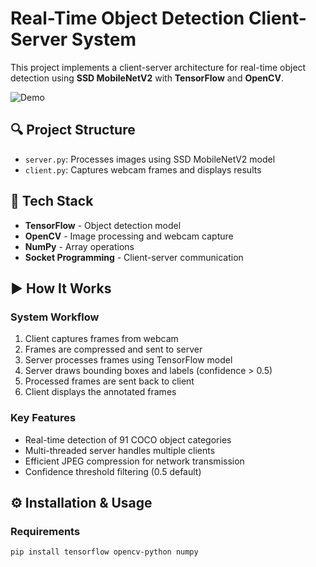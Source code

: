 # Real-Time Object Detection Client-Server System

This project implements a client-server architecture for real-time object detection using **SSD MobileNetV2** with **TensorFlow** and **OpenCV**.

![Demo](https://youtu.be/bPFM69b0MGg)

## 🔍 Project Structure

- `server.py`: Processes images using SSD MobileNetV2 model
- `client.py`: Captures webcam frames and displays results

## 🧠 Tech Stack

- **TensorFlow** - Object detection model
- **OpenCV** - Image processing and webcam capture
- **NumPy** - Array operations
- **Socket Programming** - Client-server communication

## ▶️ How It Works

### System Workflow
1. Client captures frames from webcam
2. Frames are compressed and sent to server
3. Server processes frames using TensorFlow model
4. Server draws bounding boxes and labels (confidence > 0.5)
5. Processed frames are sent back to client
6. Client displays the annotated frames

### Key Features
- Real-time detection of 91 COCO object categories
- Multi-threaded server handles multiple clients
- Efficient JPEG compression for network transmission
- Confidence threshold filtering (0.5 default)

## ⚙️ Installation & Usage

### Requirements
```bash
pip install tensorflow opencv-python numpy
